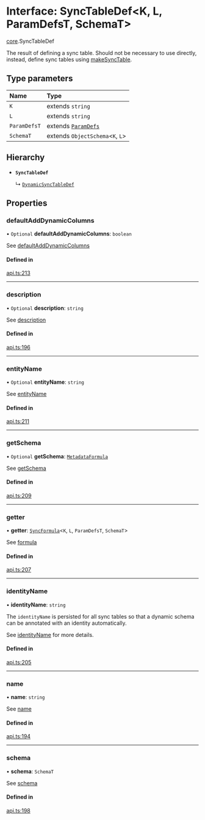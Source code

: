 # Interface: SyncTableDef<K, L, ParamDefsT, SchemaT\>

[core](../modules/core.md).SyncTableDef

The result of defining a sync table. Should not be necessary to use directly,
instead, define sync tables using [makeSyncTable](../functions/core.makeSyncTable.md).

## Type parameters

| Name | Type |
| :------ | :------ |
| `K` | extends `string` |
| `L` | extends `string` |
| `ParamDefsT` | extends [`ParamDefs`](../types/core.ParamDefs.md) |
| `SchemaT` | extends `ObjectSchema`<`K`, `L`\> |

## Hierarchy

- **`SyncTableDef`**

  ↳ [`DynamicSyncTableDef`](core.DynamicSyncTableDef.md)

## Properties

### defaultAddDynamicColumns

• `Optional` **defaultAddDynamicColumns**: `boolean`

See [defaultAddDynamicColumns](core.DynamicOptions.md#defaultadddynamiccolumns)

#### Defined in

[api.ts:213](https://github.com/coda/packs-sdk/blob/main/api.ts#L213)

___

### description

• `Optional` **description**: `string`

See [description](core.SyncTableOptions.md#description)

#### Defined in

[api.ts:196](https://github.com/coda/packs-sdk/blob/main/api.ts#L196)

___

### entityName

• `Optional` **entityName**: `string`

See [entityName](core.DynamicOptions.md#entityname)

#### Defined in

[api.ts:211](https://github.com/coda/packs-sdk/blob/main/api.ts#L211)

___

### getSchema

• `Optional` **getSchema**: [`MetadataFormula`](../types/core.MetadataFormula.md)

See [getSchema](core.DynamicOptions.md#getschema)

#### Defined in

[api.ts:209](https://github.com/coda/packs-sdk/blob/main/api.ts#L209)

___

### getter

• **getter**: [`SyncFormula`](../types/core.SyncFormula.md)<`K`, `L`, `ParamDefsT`, `SchemaT`\>

See [formula](core.SyncTableOptions.md#formula)

#### Defined in

[api.ts:207](https://github.com/coda/packs-sdk/blob/main/api.ts#L207)

___

### identityName

• **identityName**: `string`

The `identityName` is persisted for all sync tables so that a dynamic schema
can be annotated with an identity automatically.

See [identityName](core.SyncTableOptions.md#identityname) for more details.

#### Defined in

[api.ts:205](https://github.com/coda/packs-sdk/blob/main/api.ts#L205)

___

### name

• **name**: `string`

See [name](core.SyncTableOptions.md#name)

#### Defined in

[api.ts:194](https://github.com/coda/packs-sdk/blob/main/api.ts#L194)

___

### schema

• **schema**: `SchemaT`

See [schema](core.SyncTableOptions.md#schema)

#### Defined in

[api.ts:198](https://github.com/coda/packs-sdk/blob/main/api.ts#L198)
